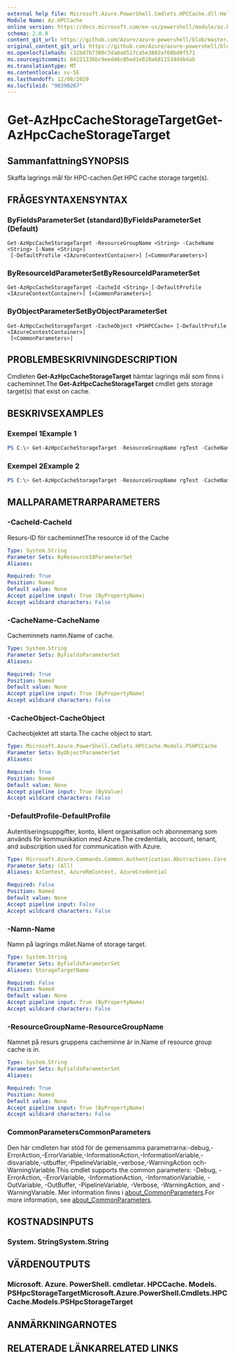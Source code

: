 ```yaml
---
external help file: Microsoft.Azure.PowerShell.Cmdlets.HPCCache.dll-Help.xml
Module Name: Az.HPCCache
online version: https://docs.microsoft.com/en-us/powershell/module/az.hpccache/get-azhpccachestoragetarget
schema: 2.0.0
content_git_url: https://github.com/Azure/azure-powershell/blob/master/src/HPCCache/HPCCache/help/Get-AzHpcCacheStorageTarget.md
original_content_git_url: https://github.com/Azure/azure-powershell/blob/master/src/HPCCache/HPCCache/help/Get-AzHpcCacheStorageTarget.md
ms.openlocfilehash: c32b47b7300c7da0a6517ca5e3802af60bd0f571
ms.sourcegitcommit: 04221336bc9eed46c05ed1e828a6811534d4b4ab
ms.translationtype: MT
ms.contentlocale: sv-SE
ms.lasthandoff: 12/08/2020
ms.locfileid: "98390267"
---
```

# <span data-ttu-id="311ac-101">Get-AzHpcCacheStorageTarget</span><span class="sxs-lookup"><span data-stu-id="311ac-101">Get-AzHpcCacheStorageTarget</span></span>

## <span data-ttu-id="311ac-102">Sammanfattning</span><span class="sxs-lookup"><span data-stu-id="311ac-102">SYNOPSIS</span></span>
<span data-ttu-id="311ac-103">Skaffa lagrings mål för HPC-cachen.</span><span class="sxs-lookup"><span data-stu-id="311ac-103">Get HPC cache storage target(s).</span></span>

## <span data-ttu-id="311ac-104">FRÅGESYNTAXEN</span><span class="sxs-lookup"><span data-stu-id="311ac-104">SYNTAX</span></span>

### <span data-ttu-id="311ac-105">ByFieldsParameterSet (standard)</span><span class="sxs-lookup"><span data-stu-id="311ac-105">ByFieldsParameterSet (Default)</span></span>
```
Get-AzHpcCacheStorageTarget -ResourceGroupName <String> -CacheName <String> [-Name <String>]
 [-DefaultProfile <IAzureContextContainer>] [<CommonParameters>]
```

### <span data-ttu-id="311ac-106">ByResourceIdParameterSet</span><span class="sxs-lookup"><span data-stu-id="311ac-106">ByResourceIdParameterSet</span></span>
```
Get-AzHpcCacheStorageTarget -CacheId <String> [-DefaultProfile <IAzureContextContainer>] [<CommonParameters>]
```

### <span data-ttu-id="311ac-107">ByObjectParameterSet</span><span class="sxs-lookup"><span data-stu-id="311ac-107">ByObjectParameterSet</span></span>
```
Get-AzHpcCacheStorageTarget -CacheObject <PSHPCCache> [-DefaultProfile <IAzureContextContainer>]
 [<CommonParameters>]
```

## <span data-ttu-id="311ac-108">PROBLEMBESKRIVNING</span><span class="sxs-lookup"><span data-stu-id="311ac-108">DESCRIPTION</span></span>
<span data-ttu-id="311ac-109">Cmdleten **Get-AzHpcCacheStorageTarget** hämtar lagrings mål som finns i cacheminnet.</span><span class="sxs-lookup"><span data-stu-id="311ac-109">The **Get-AzHpcCacheStorageTarget** cmdlet gets storage target(s) that exist on cache.</span></span>

## <span data-ttu-id="311ac-110">BESKRIVS</span><span class="sxs-lookup"><span data-stu-id="311ac-110">EXAMPLES</span></span>

### <span data-ttu-id="311ac-111">Exempel 1</span><span class="sxs-lookup"><span data-stu-id="311ac-111">Example 1</span></span>
```powershell
PS C:\> Get-AzHpcCacheStorageTarget -ResourceGroupName rgTest -CacheName cacheTest
```

### <span data-ttu-id="311ac-112">Exempel 2</span><span class="sxs-lookup"><span data-stu-id="311ac-112">Example 2</span></span>
```powershell
PS C:\> Get-AzHpcCacheStorageTarget -ResourceGroupName rgTest -CacheName cacheTest -StorageTargetName stTest
```

## <span data-ttu-id="311ac-113">MALLPARAMETRAR</span><span class="sxs-lookup"><span data-stu-id="311ac-113">PARAMETERS</span></span>

### <span data-ttu-id="311ac-114">-CacheId</span><span class="sxs-lookup"><span data-stu-id="311ac-114">-CacheId</span></span>
<span data-ttu-id="311ac-115">Resurs-ID för cacheminnet</span><span class="sxs-lookup"><span data-stu-id="311ac-115">The resource id of the Cache</span></span>

```yaml
Type: System.String
Parameter Sets: ByResourceIdParameterSet
Aliases:

Required: True
Position: Named
Default value: None
Accept pipeline input: True (ByPropertyName)
Accept wildcard characters: False
```

### <span data-ttu-id="311ac-116">-CacheName</span><span class="sxs-lookup"><span data-stu-id="311ac-116">-CacheName</span></span>
<span data-ttu-id="311ac-117">Cacheminnets namn.</span><span class="sxs-lookup"><span data-stu-id="311ac-117">Name of cache.</span></span>

```yaml
Type: System.String
Parameter Sets: ByFieldsParameterSet
Aliases:

Required: True
Position: Named
Default value: None
Accept pipeline input: True (ByPropertyName)
Accept wildcard characters: False
```

### <span data-ttu-id="311ac-118">-CacheObject</span><span class="sxs-lookup"><span data-stu-id="311ac-118">-CacheObject</span></span>
<span data-ttu-id="311ac-119">Cacheobjektet att starta.</span><span class="sxs-lookup"><span data-stu-id="311ac-119">The cache object to start.</span></span>

```yaml
Type: Microsoft.Azure.PowerShell.Cmdlets.HPCCache.Models.PSHPCCache
Parameter Sets: ByObjectParameterSet
Aliases:

Required: True
Position: Named
Default value: None
Accept pipeline input: True (ByValue)
Accept wildcard characters: False
```

### <span data-ttu-id="311ac-120">-DefaultProfile</span><span class="sxs-lookup"><span data-stu-id="311ac-120">-DefaultProfile</span></span>
<span data-ttu-id="311ac-121">Autentiseringsuppgifter, konto, klient organisation och abonnemang som används för kommunikation med Azure.</span><span class="sxs-lookup"><span data-stu-id="311ac-121">The credentials, account, tenant, and subscription used for communication with Azure.</span></span>

```yaml
Type: Microsoft.Azure.Commands.Common.Authentication.Abstractions.Core.IAzureContextContainer
Parameter Sets: (All)
Aliases: AzContext, AzureRmContext, AzureCredential

Required: False
Position: Named
Default value: None
Accept pipeline input: False
Accept wildcard characters: False
```

### <span data-ttu-id="311ac-122">-Namn</span><span class="sxs-lookup"><span data-stu-id="311ac-122">-Name</span></span>
<span data-ttu-id="311ac-123">Namn på lagrings målet.</span><span class="sxs-lookup"><span data-stu-id="311ac-123">Name of storage target.</span></span>

```yaml
Type: System.String
Parameter Sets: ByFieldsParameterSet
Aliases: StorageTargetName

Required: False
Position: Named
Default value: None
Accept pipeline input: True (ByPropertyName)
Accept wildcard characters: False
```

### <span data-ttu-id="311ac-124">-ResourceGroupName</span><span class="sxs-lookup"><span data-stu-id="311ac-124">-ResourceGroupName</span></span>
<span data-ttu-id="311ac-125">Namnet på resurs gruppens cacheminne är in.</span><span class="sxs-lookup"><span data-stu-id="311ac-125">Name of resource group cache is in.</span></span>


```yaml
Type: System.String
Parameter Sets: ByFieldsParameterSet
Aliases:

Required: True
Position: Named
Default value: None
Accept pipeline input: True (ByPropertyName)
Accept wildcard characters: False
```

### <span data-ttu-id="311ac-126">CommonParameters</span><span class="sxs-lookup"><span data-stu-id="311ac-126">CommonParameters</span></span>
<span data-ttu-id="311ac-127">Den här cmdleten har stöd för de gemensamma parametrarna:-debug,-ErrorAction,-ErrorVariable,-InformationAction,-InformationVariable,-disvariable,-utbuffer,-PipelineVariable,-verbose,-WarningAction och-WarningVariable.</span><span class="sxs-lookup"><span data-stu-id="311ac-127">This cmdlet supports the common parameters: -Debug, -ErrorAction, -ErrorVariable, -InformationAction, -InformationVariable, -OutVariable, -OutBuffer, -PipelineVariable, -Verbose, -WarningAction, and -WarningVariable.</span></span> <span data-ttu-id="311ac-128">Mer information finns i [about_CommonParameters](http://go.microsoft.com/fwlink/?LinkID=113216).</span><span class="sxs-lookup"><span data-stu-id="311ac-128">For more information, see [about_CommonParameters](http://go.microsoft.com/fwlink/?LinkID=113216).</span></span>

## <span data-ttu-id="311ac-129">KOSTNADS</span><span class="sxs-lookup"><span data-stu-id="311ac-129">INPUTS</span></span>

### <span data-ttu-id="311ac-130">System. String</span><span class="sxs-lookup"><span data-stu-id="311ac-130">System.String</span></span>

## <span data-ttu-id="311ac-131">VÄRDEN</span><span class="sxs-lookup"><span data-stu-id="311ac-131">OUTPUTS</span></span>

### <span data-ttu-id="311ac-132">Microsoft. Azure. PowerShell. cmdletar. HPCCache. Models. PSHpcStorageTarget</span><span class="sxs-lookup"><span data-stu-id="311ac-132">Microsoft.Azure.PowerShell.Cmdlets.HPCCache.Models.PSHpcStorageTarget</span></span>

## <span data-ttu-id="311ac-133">ANMÄRKNINGAR</span><span class="sxs-lookup"><span data-stu-id="311ac-133">NOTES</span></span>

## <span data-ttu-id="311ac-134">RELATERADE LÄNKAR</span><span class="sxs-lookup"><span data-stu-id="311ac-134">RELATED LINKS</span></span>

